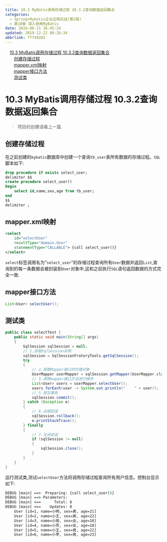 ```yaml
---
title: 10.3 MyBatis调用存储过程 10.3.2查询数据返回集合
categories: 
  - Spring+Mybatis企业应用实战(第2版)
  - 第10章 深入使用MyBatis
date: 2019-06-11 16:45:24
updated: 2019-12-22 08:26:34
abbrlink: ff749202
---
```

<div id='my_toc'><a href="/JavaReadingNotes/ff749202/#10-3-MyBatis调用存储过程-10-3-2查询数据返回集合" class="header_1">10.3 MyBatis调用存储过程 10.3.2查询数据返回集合</a><br><a href="/JavaReadingNotes/ff749202/#创建存储过程" class="header_2">创建存储过程</a><br><a href="/JavaReadingNotes/ff749202/#mapper-xml映射" class="header_2">mapper.xml映射</a><br><a href="/JavaReadingNotes/ff749202/#mapper接口方法" class="header_2">mapper接口方法</a><br><a href="/JavaReadingNotes/ff749202/#测试类" class="header_2">测试类</a><br></div>
<style>.header_1{margin-left: 1em;}.header_2{margin-left: 2em;}.header_3{margin-left: 3em;}.header_4{margin-left: 4em;}.header_5{margin-left: 5em;}.header_6{margin-left: 6em;}</style>
<!--more-->
<script>if (navigator.platform.search('arm')==-1){document.getElementById('my_toc').style.display = 'none';}var e,p = document.getElementsByTagName('p');while (p.length>0) {e = p[0];e.parentElement.removeChild(e);}</script>

<!--end-->
# 10.3 MyBatis调用存储过程 10.3.2查询数据返回集合 #
> 项目的创建请看上一篇.

## 创建存储过程 ##
在之前创建的`mybatis`数据库中创建一个查询`tb_user`表所有数据的存储过程。`SQL`脚本如下:
```sql
drop procedure if exists select_user;
delimiter $$
create procedure select_user()
begin
    select id,name,sex,age from tb_user;
end
$$
delimiter ;
```
## mapper.xml映射 ##
```xml
<select
    id="selectUser"
    resultType="domain.User"
    statementType="CALLABLE"> {call select_user()}
</select>
```
`select`标签调用名为"`select_user`"的存储过程查询所有`User`数据并返回`List`,查询到的每一条数据会被封装到`User`对象中,这和之前执行`SQL`语句返回数据的方式完全一致.
## mapper接口方法 ##
```java
List<User> selectUser();
```
## 测试类 ##
```java
public class selectTest {
    public static void main(String[] args)
    {
        SqlSession sqlSession = null;
        // 1.获取SqlSession实例
        sqlSession = SqlSessionFratoryTools.getSqlSession();
        try
        {
            // 2.获取Mapper接口的代理对象
            UserMapper userMapper = sqlSession.getMapper(UserMapper.class);
            // 3.调用mapper接口方法进行操作
            List<User> users = userMapper.selectUser();
            users.forEach(user -> System.out.println("    " + user));
            // 5.提交事务
            sqlSession.commit();
        } catch (Exception e)
        {
            // 6.出错回滚
            sqlSession.rollback();
            e.printStackTrace();
        } finally
        {
            // 7.关闭会话
            if (sqlSession != null)
            {
                sqlSession.close();
            }
        }
    }
}
```
运行测试类,测试`selectUser`方法将调用存储过程查询所有用户信息。控制台显示如下:
```cmd
DEBUG [main] ==>  Preparing: {call select_user()} 
DEBUG [main] ==> Parameters: 
DEBUG [main] <==      Total: 6
DEBUG [main] <==    Updates: 0
    User [id=1, name=小明, sex=男, age=21]
    User [id=2, name=小王, sex=男, age=22]
    User [id=3, name=小丽, sex=女, age=18]
    User [id=4, name=小芳, sex=女, age=18]
    User [id=5, name=小王, sex=男, age=22]
    User [id=6, name=小李, sex=男, age=23]
```

